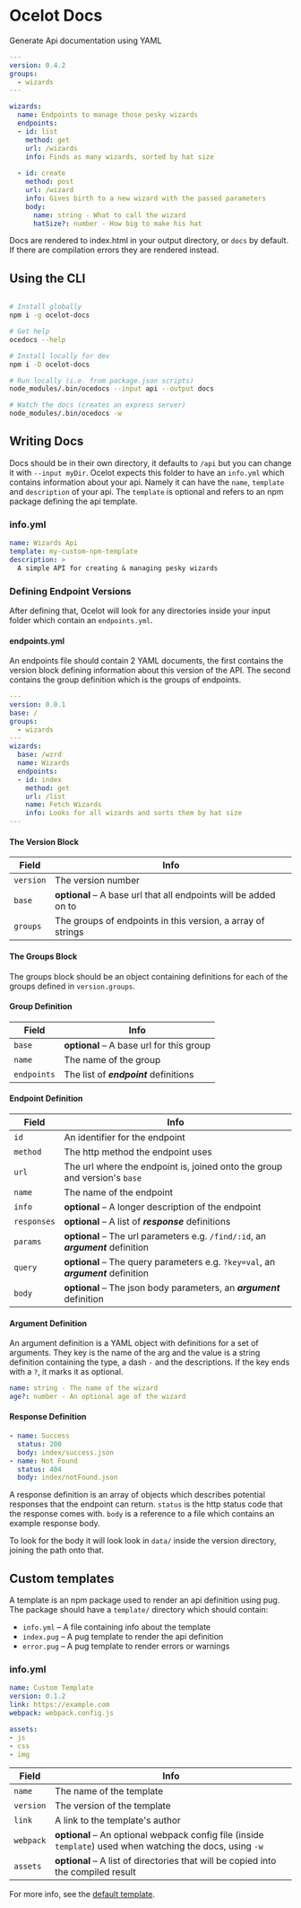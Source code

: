 # Ocelot Docs

Generate Api documentation using YAML

```yaml
---
version: 0.4.2
groups:
  - wizards
---

wizards:
  name: Endpoints to manage those pesky wizards
  endpoints:
  - id: list
    method: get
    url: /wizards
    info: Finds as many wizards, sorted by hat size
    
  - id: create
    method: post
    url: /wizard
    info: Gives birth to a new wizard with the passed parameters
    body:
      name: string - What to call the wizard
      hatSize?: number - How big to make his hat
```

Docs are rendered to index.html in your output directory, or `docs` by default. If there are compilation errors they are rendered instead.

## Using the CLI

```bash

# Install globally
npm i -g ocelot-docs

# Get help
ocedocs --help

# Install locally for dev
npm i -D ocelot-docs

# Run locally (i.e. from package.json scripts)
node_modules/.bin/ocedocs --input api --output docs

# Watch the docs (creates an express server)
node_modules/.bin/ocedocs -w

```

## Writing Docs

Docs should be in their own directory, it defaults to `/api` but you can change it with `--input myDir`. Ocelot expects this folder to have an `info.yml` which contains information about your api. Namely it can have the `name`, `template` and `description` of your api. The `template` is optional and refers to an npm package defining the api template.

### info.yml

``` yaml
name: Wizards Api
template: my-custom-npm-template
description: >
  A simple API for creating & managing pesky wizards
```

### Defining Endpoint Versions

After defining that, Ocelot will look for any directories inside your input folder which contain an `endpoints.yml`.

#### endpoints.yml

An endpoints file should contain 2 YAML documents, the first contains the version block defining information about this version of the API. The second contains the group definition which is the groups of endpoints.

``` yaml
---
version: 0.0.1
base: /
groups:
  - wizards
---
wizards:
  base: /wzrd
  name: Wizards
  endpoints:
  - id: index
    method: get
    url: /list
    name: Fetch Wizards
    info: Looks for all wizards and sorts them by hat size
---
```

#### The Version Block

| Field      | Info |
| ---------- | ---- |
| `version`  | The version number |
| `base`     | **optional** – A base url that all endpoints will be added on to |
| `groups`   | The groups of endpoints in this version, a array of strings |

#### The Groups Block

The groups block should be an object containing definitions for each of the groups defined in `version.groups`.

#### Group Definition

| Field       | Info |
| ----------- | ---- |
| `base`      | **optional** – A base url for this group |
| `name`      | The name of the group |
| `endpoints` | The list of ***endpoint*** definitions |

#### Endpoint Definition

| Field       | Info |
| ----------- | ---- |
| `id`        | An identifier for the endpoint |
| `method`    | The http method the endpoint uses |
| `url`       | The url where the endpoint is, joined onto the group and version's `base` |
| `name`      | The name of the endpoint |
| `info`      | **optional** – A longer description of the endpoint |
| `responses` | **optional** – A list of ***response*** definitions |
| `params`    | **optional** – The url parameters e.g. `/find/:id`, an ***argument*** definition |
| `query`     | **optional** – The query parameters e.g. `?key=val`, an ***argument*** definition |
| `body`      | **optional** – The json body parameters, an ***argument*** definition |

#### Argument Definition

An argument definition is a YAML object with definitions for a set of arguments. They key is the name of the arg and the value is a string definition containing the type, a dash `-` and the descriptions. If the key ends with a `?`, it marks it as optional.

``` yml
name: string - The name of the wizard
age?: number - An optional age of the wizard
```

#### Response Definition

``` yml
- name: Success
  status: 200
  body: index/success.json
- name: Not Found
  status: 404
  body: index/notFound.json
```

A response definition is an array of objects which describes potential responses that the endpoint can return. `status` is the http status code that the response comes with. `body` is a reference to a file which contains an example response body.

To look for the body it will look look in `data/` inside the version directory, joining the path onto that.


## Custom templates

A template is an npm package used to render an api definition using pug. The package should have a `template/` directory which should contain:

* `info.yml` – A file containing info about the template
* `index.pug` – A pug template to render the api definition
* `error.pug` – A pug template to render errors or warnings

### info.yml

``` yaml
name: Custom Template
version: 0.1.2
link: https://example.com
webpack: webpack.config.js

assets:
- js
- css
- img
```

| Field     | Info |
| --------- | ---- |
| `name`    | The name of the template |
| `version` | The version of the template |
| `link`    | A link to the template's author |
| `webpack` | **optional** – An optional webpack config file (inside `template`) used when watching the docs, using `-w` |
| `assets`  | **optional** – A list of directories that will be copied into the compiled result |

For more info, see the [default template](https://github.com/robb-j/ocelot-template).
